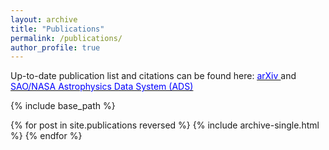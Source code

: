 ```yaml
---
layout: archive
title: "Publications"
permalink: /publications/
author_profile: true
---
```


Up-to-date publication list and citations can be found here: [<u><span style="color:blue"> arXiv </span></u>](https://arxiv.org/find/astro-ph/1/au:+Ramachandra_N/0/1/0/all/0/1) and [<u><span style="color:blue"> SAO/NASA Astrophysics Data System (ADS) </span></u>](https://ui.adsabs.harvard.edu/#/public-libraries/y2_59cmZQ2iC2mUPSYSXtQ)


{% include base_path %}

{% for post in site.publications reversed %}
  {% include archive-single.html %}
{% endfor %}
